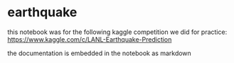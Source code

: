 # earthquake

this notebook was for the following kaggle competition we did for practice: https://www.kaggle.com/c/LANL-Earthquake-Prediction

the documentation is embedded in the notebook as markdown
